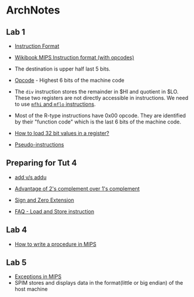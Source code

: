 # ArchNotes

## Lab 1

- [Instruction Format](https://www.cs.umd.edu/class/sum2003/cmsc311/Notes/Mips/format.html)

- [Wikibook MIPS Instruction format (with opcodes)](https://en.wikibooks.org/wiki/MIPS_Assembly/Instruction_Formats)

- The destination is upper half last 5 bits.

- [Opcode](http://www.linfo.org/opcode.html) - Highest 6 bits of the machine code

- The `div` instruction stores the remainder in $HI and quotient in $LO. These two registers are not directly accessible in instructions.
We need to use [`mfhi` and `mflo` instructions](http://chortle.ccsu.edu/assemblytutorial/Chapter-14/ass14_5.html).

- Most of the R-type instructions have 0x00 opcode. They are identified by their "function code" which is the last 6 bits of the machine code.

- [How to load 32 bit values in a register?](https://www.cs.umd.edu/class/sum2003/cmsc311/Notes/Mips/load32.html)

- [Pseudo-instructions](https://www.cs.umd.edu/class/sum2003/cmsc311/Notes/Mips/pseudo.html)

## Preparing for Tut 4

- [add v/s addu](https://stackoverflow.com/questions/16634110/difference-between-add-and-addu)

- [Advantage of 2's complement over 1's complement](https://stackoverflow.com/questions/11054213/advantage-of-2s-complement-over-1s-complement)

- [Sign and Zero Extension](https://www.wikiwand.com/en/Sign_extension)

- [FAQ - Load and Store instruction](https://stackoverflow.com/questions/7226147/clarifications-on-signed-unsigned-load-and-store-instructions-mips)

## Lab 4

- [How to write a procedure in MIPS](http://www.poslarchive.com/math/misc/mips-asm.html)

## Lab 5

- [Exceptions in MIPS](http://www.cs.iit.edu/~virgil/cs470/Labs/Lab7.pdf)
- SPIM stores and displays data in the format(little or big endian) of the host machine
